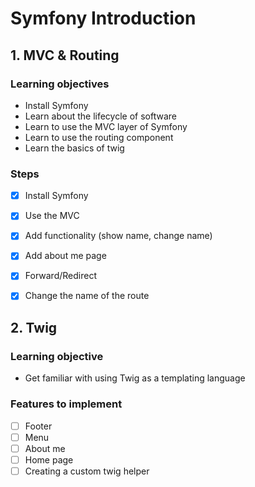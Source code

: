 # Symfony Introduction

## 1. MVC & Routing
### Learning objectives
- Install Symfony
- Learn about the lifecycle of software
- Learn to use the MVC layer of Symfony
- Learn to use the routing component
- Learn the basics of twig

### Steps
- [x] Install Symfony
- [x] Use the MVC
- [x] Add functionality (show name, change name)
- [x] Add about me page
- [x] Forward/Redirect
- [x] Change the name of the route


## 2. Twig
### Learning objective
- Get familiar with using Twig as a templating language

### Features to implement
- [ ] Footer
- [ ] Menu
- [ ] About me
- [ ] Home page
- [ ] Creating a custom twig helper